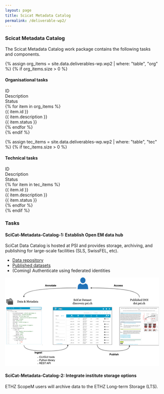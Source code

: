 ```yaml
---
layout: page
title: Scicat Metadata Catalog
permalink: /deliverable-wp2/
---
```


### Scicat Metadata Catalog ###

The Scicat Metadata Catalog work package contains the following tasks and components.

{% assign org_items = site.data.deliverables-wp.wp2 | where: "table", "org" %}
{% if org_items.size > 0 %}
#### Organisational tasks ####
<html>
    <div class="wp-bar">
        <div class="wp-header-row">
            <div class="wp-header-col">ID</div>
            <div class="wp-header-col">Description</div>
            <div class="wp-header-col">Status</div>
        </div>
        {% for item in org_items %}
            <div class="wp-row">
                <div class="wp-col">{{ item.id }}</div>
                <div class="wp-col">{{ item.description }}</div>
                <div class="wp-col wp-status {{ item.status | downcase | replace: ' ', '-' }}">{{ item.status }}</div>
            </div>
        {% endfor %}
    </div>
</html>
{% endif %}

{% assign tec_items = site.data.deliverables-wp.wp2 | where: "table", "tec" %}
{% if tec_items.size > 0 %}
#### Technical tasks ####
<html>
    <div class="wp-bar">
        <div class="wp-header-row">
            <div class="wp-header-col">ID</div>
            <div class="wp-header-col">Description</div>
            <div class="wp-header-col">Status</div>
        </div>
        {% for item in tec_items %}
            <div class="wp-row">
                <div class="wp-col">{{ item.id }}</div>
                <div class="wp-col">{{ item.description }}</div>
                <div class="wp-col wp-status {{ item.status | downcase | replace: ' ', '-' }}">{{ item.status }}</div>
            </div>
        {% endfor %}
    </div>
</html>
{% endif %}

### Tasks ### 

#### SciCat-Metadata-Catalog-1: Establish Open EM data hub ####

SciCat Data Catalog is hosted at PSI and provides storage, archiving, and publishing for large-scale facilities (SLS, SwissFEL, etc).
- <a href="https://discovery.psi.ch">Data repository</a> 
- <a href="https://doi.psi.ch/">Published datasets</a> 
- (Coming) Authenticate using federated identities 

![SciCat Metadata catalog](/assets/img/scicatwp2.png)

#### SciCat-Metadata-Catalog-2: Integrate institute storage options ####

ETHZ ScopeM users will archive data to the ETHZ Long-term Storage (LTS).